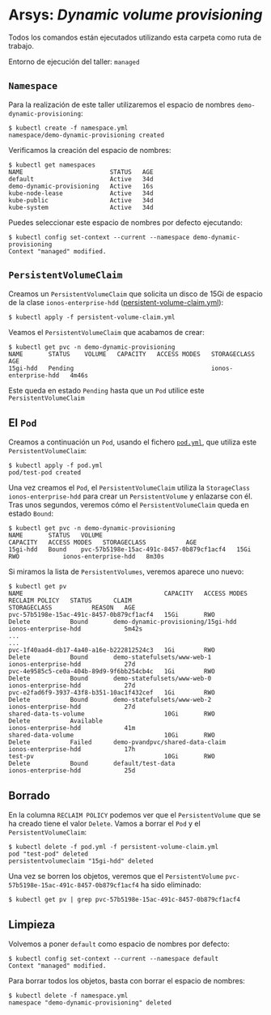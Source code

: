 # Arsys: _Dynamic volume provisioning_

Todos los comandos están ejecutados utilizando esta carpeta como ruta de trabajo.

Entorno de ejecución del taller: `managed`

## `Namespace`

Para la realización de este taller utilizaremos el espacio de nombres `demo-dynamic-provisioning`:

```shell
$ kubectl create -f namespace.yml
namespace/demo-dynamic-provisioning created
```

Verificamos la creación del espacio de nombres:

```shell
$ kubectl get namespaces
NAME                        STATUS   AGE
default                     Active   34d
demo-dynamic-provisioning   Active   16s
kube-node-lease             Active   34d
kube-public                 Active   34d
kube-system                 Active   34d
```

Puedes seleccionar este espacio de nombres por defecto ejecutando:

```shell
$ kubectl config set-context --current --namespace demo-dynamic-provisioning
Context "managed" modified.
```


## `PersistentVolumeClaim`

Creamos un `PersistentVolumeClaim` que solicita un disco de 15Gi de espacio de la clase `ionos-enterprise-hdd` ([persistent-volume-claim.yml](./persistent-volume-claim.yml)):

```shell
$ kubectl apply -f persistent-volume-claim.yml
```

Veamos el `PersistentVolumeClaim` que acabamos de crear:

```shell
$ kubectl get pvc -n demo-dynamic-provisioning
NAME       STATUS    VOLUME   CAPACITY   ACCESS MODES   STORAGECLASS           AGE
15gi-hdd   Pending                                      ionos-enterprise-hdd   4m46s
```

Este queda en estado `Pending` hasta que un `Pod` utilice este `PersistentVolumeClaim`

## El `Pod`

Creamos a continuación un `Pod`, usando el fichero [`pod.yml`](./pod.yml), que utiliza este `PersistentVolumeClaim`:

```shell
$ kubectl apply -f pod.yml
pod/test-pod created
```

Una vez creamos el `Pod`, el `PersistentVolumeClaim` utiliza la `StorageClass` `ionos-enterprise-hdd` para crear un `PersistentVolume` y enlazarse con él. Tras unos segundos, veremos cómo el `PersistentVolumeClaim` queda en estado `Bound`:

```shell
$ kubectl get pvc -n demo-dynamic-provisioning
NAME       STATUS   VOLUME                                     CAPACITY   ACCESS MODES   STORAGECLASS           AGE
15gi-hdd   Bound    pvc-57b5198e-15ac-491c-8457-0b879cf1acf4   15Gi       RWO            ionos-enterprise-hdd   8m30s
```

Si miramos la lista de `PersistentVolumes`, veremos aparece uno nuevo:

```shell
$ kubectl get pv 
NAME                                       CAPACITY   ACCESS MODES   RECLAIM POLICY   STATUS      CLAIM                                STORAGECLASS           REASON   AGE
pvc-57b5198e-15ac-491c-8457-0b879cf1acf4   15Gi       RWO            Delete           Bound       demo-dynamic-provisioning/15gi-hdd   ionos-enterprise-hdd            5m42s
...
...
pvc-1f40aad4-db17-4a40-a16e-b222812524c3   1Gi        RWO            Delete           Bound       demo-statefulsets/www-web-1          ionos-enterprise-hdd            27d
pvc-4e9585c5-ce0a-404b-89d9-9f6bb254cb4c   1Gi        RWO            Delete           Bound       demo-statefulsets/www-web-0          ionos-enterprise-hdd            27d
pvc-e2fad6f9-3937-43f8-b351-10ac1f432cef   1Gi        RWO            Delete           Bound       demo-statefulsets/www-web-2          ionos-enterprise-hdd            27d
shared-data-ts-volume                      10Gi       RWO            Delete           Available                                        ionos-enterprise-hdd            41m
shared-data-volume                         10Gi       RWO            Delete           Failed      demo-pvandpvc/shared-data-claim      ionos-enterprise-hdd            17h
test-pv                                    10Gi       RWO            Delete           Bound       default/test-data                    ionos-enterprise-hdd            25d
```

## Borrado

En la columna `RECLAIM POLICY` podemos ver que el `PersistentVolume` que se ha creado tiene el valor `Delete`.
Vamos a borrar el `Pod` y el `PersistentVolumeClaim`:

```shell
$ kubectl delete -f pod.yml -f persistent-volume-claim.yml
pod "test-pod" deleted
persistentvolumeclaim "15gi-hdd" deleted
```

Una vez se borren los objetos, veremos que el `PersistentVolume` `pvc-57b5198e-15ac-491c-8457-0b879cf1acf4` ha sido eliminado:

```shell
$ kubectl get pv | grep pvc-57b5198e-15ac-491c-8457-0b879cf1acf4
```

## Limpieza

Volvemos a poner `default` como espacio de nombres por defecto:

```shell
$ kubectl config set-context --current --namespace default
Context "managed" modified.
```


Para borrar todos los objetos, basta con borrar el espacio de nombres:

```shell
$ kubectl delete -f namespace.yml
namespace "demo-dynamic-provisioning" deleted
```